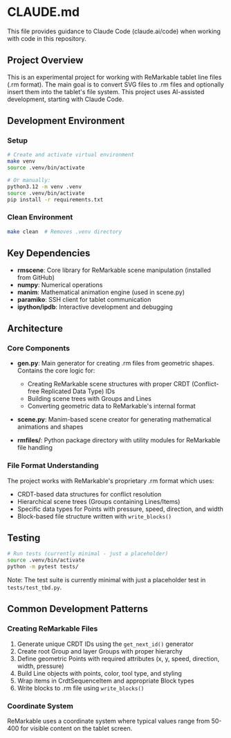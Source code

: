 # CLAUDE.md

This file provides guidance to Claude Code (claude.ai/code) when working with code in this repository.

## Project Overview

This is an experimental project for working with ReMarkable tablet
line files (.rm format). The main goal is to convert SVG files to .rm
files and optionally insert them into the tablet's file system. This
project uses AI-assisted development, starting with Claude Code.

## Development Environment

### Setup
```bash
# Create and activate virtual environment
make venv
source .venv/bin/activate

# Or manually:
python3.12 -m venv .venv
source .venv/bin/activate
pip install -r requirements.txt
```

### Clean Environment
```bash
make clean  # Removes .venv directory
```

## Key Dependencies

- **rmscene**: Core library for ReMarkable scene manipulation (installed from GitHub)
- **numpy**: Numerical operations
- **manim**: Mathematical animation engine (used in scene.py)
- **paramiko**: SSH client for tablet communication
- **ipython/ipdb**: Interactive development and debugging

## Architecture

### Core Components

- **gen.py**: Main generator for creating .rm files from geometric shapes. Contains the core logic for:
  - Creating ReMarkable scene structures with proper CRDT (Conflict-free Replicated Data Type) IDs
  - Building scene trees with Groups and Lines
  - Converting geometric data to ReMarkable's internal format

- **scene.py**: Manim-based scene creator for generating mathematical animations and shapes

- **rmfiles/**: Python package directory with utility modules for ReMarkable file handling

### File Format Understanding

The project works with ReMarkable's proprietary .rm format which uses:
- CRDT-based data structures for conflict resolution
- Hierarchical scene trees (Groups containing Lines/Items)
- Specific data types for Points with pressure, speed, direction, and width
- Block-based file structure written with `write_blocks()`

## Testing

```bash
# Run tests (currently minimal - just a placeholder)
source .venv/bin/activate
python -m pytest tests/
```

Note: The test suite is currently minimal with just a placeholder test in `tests/test_tbd.py`.

## Common Development Patterns

### Creating ReMarkable Files
1. Generate unique CRDT IDs using the `get_next_id()` generator
2. Create root Group and layer Groups with proper hierarchy
3. Define geometric Points with required attributes (x, y, speed, direction, width, pressure)
4. Build Line objects with points, color, tool type, and styling
5. Wrap items in CrdtSequenceItem and appropriate Block types
6. Write blocks to .rm file using `write_blocks()`

### Coordinate System
ReMarkable uses a coordinate system where typical values range from 50-400 for visible content on the tablet screen.
